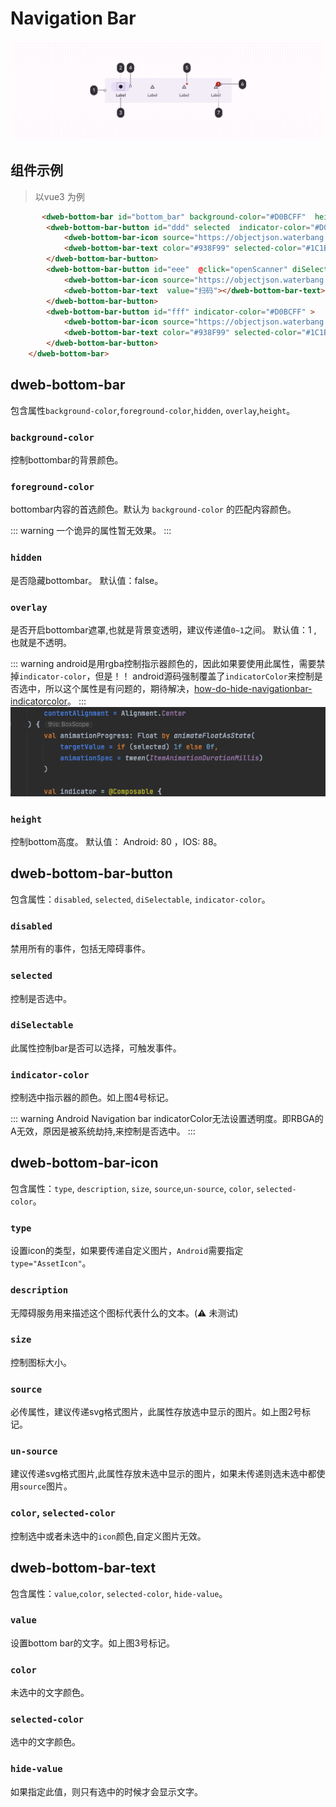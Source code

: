 # Navigation Bar

![navigation-bar](./navigation-bar.png)

## 组件示例

> 以vue3 为例

```html
       <dweb-bottom-bar id="bottom_bar" background-color="#D0BCFF"  height="70" hidden="false"  overlay="0.2" >
        <dweb-bottom-bar-button id="ddd" selected  indicator-color="#D0BCFF"  >
            <dweb-bottom-bar-icon source="https://objectjson.waterbang.top/test-vue3/land.svg" un-source="https://objectjson.waterbang.top/test-vue3/land-not.svg"  type="AssetIcon"   ></dweb-bottom-bar-icon>
            <dweb-bottom-bar-text color="#938F99" selected-color="#1C1B1F"  value="土地"></dweb-bottom-bar-text>
        </dweb-bottom-bar-button>
        <dweb-bottom-bar-button id="eee"  @click="openScanner" diSelectable>
            <dweb-bottom-bar-icon source="https://objectjson.waterbang.top/test-vue3/scanner.svg" type="AssetIcon"></dweb-bottom-bar-icon>
            <dweb-bottom-bar-text  value="扫码"></dweb-bottom-bar-text>
        </dweb-bottom-bar-button>
        <dweb-bottom-bar-button id="fff" indicator-color="#D0BCFF" >
            <dweb-bottom-bar-icon source="https://objectjson.waterbang.top/test-vue3/home.svg" un-source="https://objectjson.waterbang.top/test-vue3/home-not.svg" type="AssetIcon"  ></dweb-bottom-bar-icon>
            <dweb-bottom-bar-text color="#938F99" selected-color="#1C1B1F" value="个人空间"></dweb-bottom-bar-text>
        </dweb-bottom-bar-button>
    </dweb-bottom-bar>
```

## dweb-bottom-bar

包含属性`background-color`,`foreground-color`,`hidden`, `overlay`,`height`。

### `background-color`

控制bottombar的背景颜色。

### `foreground-color`

bottombar内容的首选颜色。默认为 `background-color` 的匹配内容颜色。

::: warning
一个诡异的属性暂无效果。
:::

### `hidden`

是否隐藏bottombar。
默认值：false。

### `overlay`

是否开启bottombar遮罩,也就是背景变透明，建议传递值`0~1`之间。
默认值：1 , 也就是不透明。

::: warning
android是用rgba控制指示器颜色的，因此如果要使用此属性，需要禁掉`indicator-color`，但是！！
android源码强制覆盖了`indicatorColor`来控制是否选中，所以这个属性是有问题的，期待解决，[how-do-hide-navigationbar-indicatorcolor](https://stackoverflow.com/questions/73566582/how-do-hide-navigationbar-indicatorcolor)。
:::
![indicator](./indicator-color.png)


### `height`

控制bottom高度。
默认值： Android: 80 ，IOS: 88。

## dweb-bottom-bar-button

包含属性：`disabled`, `selected`, `diSelectable`, `indicator-color`。

### `disabled`

禁用所有的事件，包括无障碍事件。

### `selected`

控制是否选中。

### `diSelectable`

此属性控制bar是否可以选择，可触发事件。

### `indicator-color`

控制选中指示器的颜色。如上图4号标记。

::: warning
Android Navigation bar indicatorColor无法设置透明度。即RBGA的A无效，原因是被系统劫持,来控制是否选中。
:::

## dweb-bottom-bar-icon

包含属性：`type`, `description`, `size`, `source`,`un-source`, `color`, `selected-color`。

### `type`

设置icon的类型，如果要传递自定义图片，`Android`需要指定 `type="AssetIcon"`。

### `description`

无障碍服务用来描述这个图标代表什么的文本。(⚠️ 未测试)

### `size`

控制图标大小。

### `source`

必传属性，建议传递svg格式图片，此属性存放选中显示的图片。如上图2号标记。

### `un-source`

建议传递svg格式图片,此属性存放未选中显示的图片，如果未传递则选未选中都使用`source`图片。

### `color`, `selected-color`

控制选中或者未选中的`icon`颜色,自定义图片无效。

## dweb-bottom-bar-text

包含属性：`value`,`color`, `selected-color`, `hide-value`。

### `value`

设置bottom bar的文字。如上图3号标记。

### `color`

未选中的文字颜色。

### `selected-color`

选中的文字颜色。

### `hide-value`

如果指定此值，则只有选中的时候才会显示文字。
